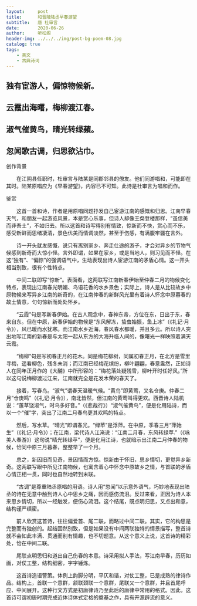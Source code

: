 ```yaml
---
layout:     post
title:      和晋陵陆丞早春游望
subtitle:   唐 杜审言
date:       2020-06-26
author:     听松阁
header-img: ../../../img/post-bg-poem-08.jpg
catalog: true
tags:
    - 美文
    - 古典诗词
---
```


## 独有宦游人，偏惊物候新。

## 云霞出海曙，梅柳渡江春。

## 淑气催黄鸟，晴光转绿蘋。

## 忽闻歌古调，归思欲沾巾。





创作背景



　　在江阴县任职时，杜审言与陆某是同郡邻县的僚友。他们同游唱和，可能即在其时。陆某原唱应为《早春游望》，内容已不可知。此诗是杜审言为唱和而作。





鉴赏



　　这首一首和诗，作者是用原唱同题抒发自己宦游江南的感慨和归思。江南早春天气，和朋友一起游览风景，本是赏心乐事，但诗人却像王粲登楼那样，“虽信美而非吾土”，不如归去。所以这首和诗写得别有情致，惊新而不快，赏心而不乐，感受新鲜而思绪凄清，景色优美而情调淡然，甚至于伤感，有满腹牢骚在言外。



　　诗一开头就发感慨，说只有离别家乡、奔走仕途的游子，才会对异乡的节物气候感到新奇而大惊小怪。言外即谓，如果在家乡，或是当地人，则习见而不怪。在这“独有”、“偏惊”的强调语气中，生动表现出诗人宦游江南的矛盾心情。这一开头相当别致，很有个性特点。



　　中间二联即写“惊新”。表面看，这两联写江南新春伊始至仲春二月的物候变化特点，表现出江南春光明媚、鸟语花香的水乡景色；实际上，诗人是从比较故乡中原物候来写异乡江南的新奇的，在江南仲春的新鲜风光里有着诗人怀念中原暮春的故土情意，句句惊新而处处怀乡。



　　“云霞”句是写新春伊始。在古人观念中，春神东帝，方位在东，日出于东，春来自东。但在中原，新春伊始的物候是“东风解冻，蛰虫始振，鱼上冰”（《礼记·月令》），风已暖而水犹寒。而江南水乡近海，春风春水都暖，并且多云。所以诗人突出地写江南的新春是与太阳一起从东方的大海升临人间的，像曙光一样映照着满天云霞。



　　“梅柳”句是写初春正月的花木。同是梅花柳树，同属初春正月，在北方是雪里寻梅，遥看柳色，残冬未消；而江南已经梅花缤纷，柳叶翩翩，春意盎然，正如诗人在同年正月作的《大酺》中所形容的：“梅花落处疑残雪，柳叶开时任好风。”所以这句说梅柳渡过江来，江南就完全是花发木荣的春天了。



　　接着，写春鸟。“淑气”谓春天温暖气候。“黄鸟”即黄莺，又名仓庚。仲春二月“仓庚鸣”（《礼记·月令》），南北皆然，但江南的黄莺叫得更欢。西晋诗人陆机说：“蕙草饶淑气，时鸟多好音。”（《悲哉行》）“淑气催黄鸟”，便是化用陆诗，而以一个“催”字，突出了江南二月春鸟更其欢鸣的特点。



　　然后，写水草。“晴光”即谓春光。“绿苹”是浮萍。在中原，季春三月“萍始生”（《礼记·月令》）；在江南，梁代诗人江淹说：“江南二月春，东风转绿苹.”（《咏美人春游》）这句说“晴光转绿苹”，便是化用江诗，也就暗示出江南二月仲春的物候，恰同中原三月暮春，整整早了一个月。



　　总之，新因旧而见奇，景因情而方惊。惊新由于怀旧，思乡情切，更觉异乡新奇。这两联写眼中所见江南物候，也寓含着心中怀念中原故乡之情，与首联的矛盾心情正相一贯，同时也自然地转到末联。



　　“古调”是尊重陆丞原唱的用语。诗人用“忽闻”以示意外语气，巧妙地表现出陆丞的诗在无意中触到诗人心中思乡之痛，因而感伤流泪。反过来看，正因为诗人本来思乡情切，所以一经触发，便伤心流泪。这个结尾，既点明归思，又点出和意，结构谨严缜密。



　　前人欣赏这首诗，往往偏爱首、尾二联，而略过中间二联。其实，它的构思是完整而有独创的。起结固然别致，但是如果没有中间两联独特的情景描写，整首诗就不会如此丰满、贯通而别有情趣，也不切题意。从这个意义上说，这首诗的精彩处，恰在中间二联。



　　尾联点明思归和道出自己伤春的本意。诗采用拟人手法，写江南早春，历历如画，对仗工整，结构细密，字字锤炼。



　　这首诗造语警策。体例上韵脚分明，平仄和谐，对仗工整，已是成熟的律诗作品。结构上，首联一个意群，颔联颈联一个意群，尾联又一个意群，并且首尾呼应、中间展开。这种行文方式是初唐律诗乃至此后的唐律中常用的格式。因此，这首诗可谓初唐时期完成近体诗体式定格的奠基之作，具有开源辟流的意义。

